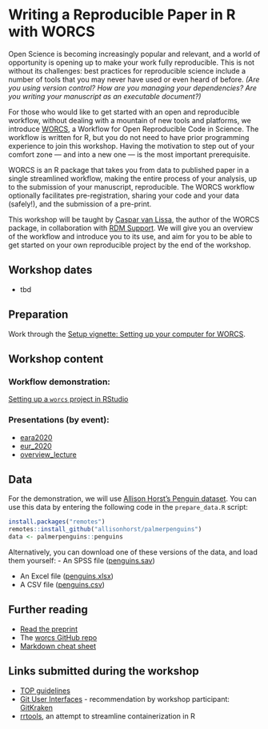 Writing a Reproducible Paper in R with WORCS
================

Open Science is becoming increasingly popular and relevant, and a world
of opportunity is opening up to make your work fully reproducible. This
is not without its challenges: best practices for reproducible science
include a number of tools that you may never have used or even heard of
before. *(Are you using version control? How are you managing your
dependencies? Are you writing your manuscript as an executable
document?)*

For those who would like to get started with an open and reproducible
workflow, without dealing with a mountain of new tools and platforms, we
introduce [WORCS](https://psyarxiv.com/k4wde/), a Workflow for Open
Reproducible Code in Science. The workflow is written for R, but you do
not need to have prior programming experience to join this workshop.
Having the motivation to step out of your comfort zone — and into a new
one — is the most important prerequisite.

WORCS is an R package that takes you from data to published paper in a
single streamlined workflow, making the entire process of your analysis,
up to the submission of your manuscript, reproducible. The WORCS
workflow optionally facilitates pre-registration, sharing your code and
your data (safely\!), and the submission of a pre-print.

This workshop will be taught by [Caspar van
Lissa](https://github.com/cjvanlissa), the author of the WORCS package,
in collaboration with [RDM
Support](https://www.uu.nl/en/research/research-data-management). We
will give you an overview of the workflow and introduce you to its use,
and aim for you to be able to get started on your own reproducible
project by the end of the workshop.

## Workshop dates

  - tbd

## Preparation

Work through the [Setup vignette: Setting up your computer for
WORCS](https://cjvanlissa.github.io/worcs/articles/setup.html).

## Workshop content

### Workflow demonstration:

[Setting up a `worcs` project in
RStudio](https://cjvanlissa.github.io/worcs/articles/workflow.html)

### Presentations (by event):

  - [eara2020](https://cjvanlissa.github.io/worcshop/eara2020.html)
  - [eur\_2020](https://cjvanlissa.github.io/worcshop/eur_2020.html)
  - [overview\_lecture](https://cjvanlissa.github.io/worcshop/overview_lecture.html)

<!--[Introducing worcs](https://bvreede.github.io/worcshop/slides/overview_lecture.html)-->

## Data

For the demonstration, we will use [Allison Horst’s Penguin
dataset](https://github.com/allisonhorst/palmerpenguins). You can use
this data by entering the following code in the `prepare_data.R` script:

``` r
install.packages("remotes")
remotes::install_github("allisonhorst/palmerpenguins")
data <- palmerpenguins::penguins
```

Alternatively, you can download one of these versions of the data, and
load them yourself: - An SPSS file
([penguins.sav](https://raw.githubusercontent.com/bvreede/worcshop/master/data/penguins.sav))
- An Excel file
([penguins.xlsx](https://raw.githubusercontent.com/bvreede/worcshop/master/data/penguins.xlsx))
- A CSV file
([penguins.csv](https://raw.githubusercontent.com/bvreede/worcshop/master/data/penguins.csv))

## Further reading

  - [Read the preprint](https://psyarxiv.com/k4wde/)
  - The [worcs GitHub repo](https://github.com/cjvanlissa/worcs)
  - [Markdown cheat sheet](https://www.markdownguide.org/cheat-sheet)

## Links submitted during the workshop

  - [TOP guidelines](https://www.cos.io/our-services/top-guidelines)
  - [Git User Interfaces](https://git-scm.com/downloads/guis) -
    recommendation by workshop participant:
    [GitKraken](https://www.gitkraken.com/)
  - [rrtools](https://github.com/benmarwick/rrtools), an attempt to
    streamline containerization in R
